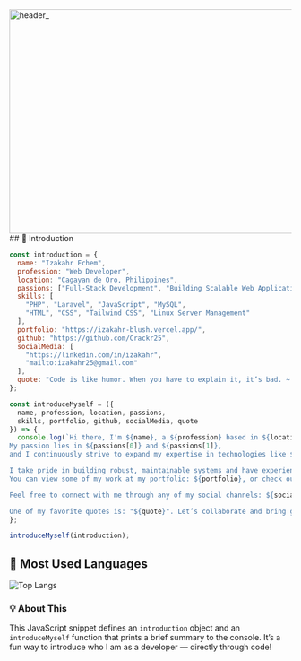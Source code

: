 <img width="2000" height="400" alt="header_" src="https://github.com/user-attachments/assets/bdccdf8c-a49c-4c87-a1b1-71ac54f73fde" />
## 👋 Introduction

```javascript
const introduction = {
  name: "Izakahr Echem",
  profession: "Web Developer",
  location: "Cagayan de Oro, Philippines",
  passions: ["Full-Stack Development", "Building Scalable Web Applications"],
  skills: [
    "PHP", "Laravel", "JavaScript", "MySQL",
    "HTML", "CSS", "Tailwind CSS", "Linux Server Management"
  ],
  portfolio: "https://izakahr-blush.vercel.app/",
  github: "https://github.com/Crackr25",
  socialMedia: [
    "https://linkedin.com/in/izakahr",
    "mailto:izakahr25@gmail.com"
  ],
  quote: "Code is like humor. When you have to explain it, it’s bad. ~ Cory House"
};

const introduceMyself = ({
  name, profession, location, passions,
  skills, portfolio, github, socialMedia, quote
}) => {
  console.log(`Hi there, I'm ${name}, a ${profession} based in ${location}.
My passion lies in ${passions[0]} and ${passions[1]},
and I continuously strive to expand my expertise in technologies like ${skills.join(", ")}.

I take pride in building robust, maintainable systems and have experience leading teams and delivering production-grade solutions.
You can view some of my work at my portfolio: ${portfolio}, or check out my GitHub contributions here: ${github}.

Feel free to connect with me through any of my social channels: ${socialMedia.join(", ")}.

One of my favorite quotes is: "${quote}". Let’s collaborate and bring great ideas to life!`);
};

introduceMyself(introduction);
```

## 📘 Most Used Languages

![Top Langs](https://github-readme-stats.vercel.app/api/top-langs/?username=Crackr25&layout=compact&theme=tokyonight)



### 💡 About This
This JavaScript snippet defines an `introduction` object and an `introduceMyself` function that prints a brief summary to the console. It’s a fun way to introduce who I am as a developer — directly through code!

